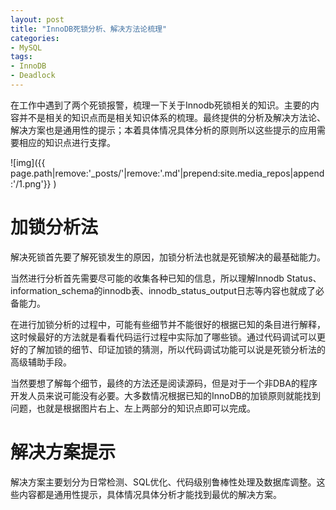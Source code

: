 ```yaml
---
layout: post
title: "InnoDB死锁分析、解决方法论梳理"
categories:
- MySQL
tags:
- InnoDB
- Deadlock
---
```

在工作中遇到了两个死锁报警，梳理一下关于Innodb死锁相关的知识。主要的内容并不是相关的知识点而是相关知识体系的梳理。最终提供的分析及解决方法论、解决方案也是通用性的提示；本着具体情况具体分析的原则所以这些提示的应用需要相应的知识点进行支撑。

![img]({{ page.path|remove:'_posts/'|remove:'.md'|prepend:site.media_repos|append:'/1.png'}} )

# 加锁分析法
解决死锁首先要了解死锁发生的原因，加锁分析法也就是死锁解决的最基础能力。

当然进行分析首先需要尽可能的收集各种已知的信息，所以理解Innodb Status、information_schema的innodb表、innodb_status_output日志等内容也就成了必备能力。

在进行加锁分析的过程中，可能有些细节并不能很好的根据已知的条目进行解释，这时候最好的方法就是看看代码运行过程中实际加了哪些锁。通过代码调试可以更好的了解加锁的细节、印证加锁的猜测，所以代码调试功能可以说是死锁分析法的高级辅助手段。

当然要想了解每个细节，最终的方法还是阅读源码，但是对于一个非DBA的程序开发人员来说可能没有必要。大多数情况根据已知的InnoDB的加锁原则就能找到问题，也就是根据图片右上、左上两部分的知识点即可以完成。


# 解决方案提示
解决方案主要划分为日常检测、SQL优化、代码级别鲁棒性处理及数据库调整。这些内容都是通用性提示，具体情况具体分析才能找到最优的解决方案。
